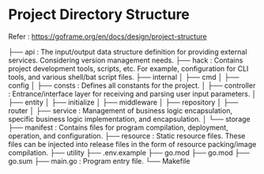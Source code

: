 
# Project Directory Structure
Refer : https://goframe.org/en/docs/design/project-structure

├── api : The input/output data structure definition for providing external services. Considering version management needs.
├── hack : Contains project development tools, scripts, etc. For example, configuration for CLI tools, and various shell/bat script files.
├── internal
│   ├── cmd
│   ├── config
│   ├── consts : Defines all constants for the project.
│   ├── controller : Entrance/interface layer for receiving and parsing user input parameters.
│   ├── entity
│   ├── initialize
│   ├── middleware
│   ├── repository
│   ├── router
│   ├── service : Management of business logic encapsulation, specific business logic implementation, and encapsulation.
│   └── storage
├── manifest : Contains files for program compilation, deployment, operation, and configuration.
├── resource : Static resource files. These files can be injected into release files in the form of resource packing/image compilation.
├── utility
├── .env.example
├── go.mod
├── go.mod
├── go.sum
├── main.go : Program entry file.
└── Makefile